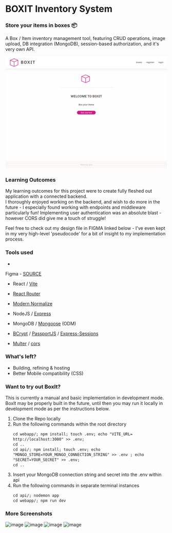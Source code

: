 # BOXIT Inventory System

### Store your items in boxes 📦

A Box / Item inventory management tool, featuring CRUD operations, image upload, DB integration (MongoDB), session-based
authorization, and it's very own API.

![image](./preview/home.png)

### Learning Outcomes

My learning outcomes for this project were to create fully fleshed out application with a connected backend.
<br>
I thoroughly enjoyed working on the backend, and wish to do more in the future - I especially found working with
endpoints and middleware particularly fun!
Implementing user authentication was an absolute blast - however CORS did give me a touch of struggle!

Feel free to check out my design file in FIGMA linked below - I've even kept in my very high-level 'pseudocode' for a
bit of insight to my implementation process.

### Tools used

-

Figma - <a href="https://www.figma.com/file/LaPIpEsTw8hk4v4pegXzFm/Boxit?type=design&node-id=0%3A1&t=8x2bcLGjHkuHKWj0-1">
SOURCE</a>

- React / <a href="https://vitejs.dev/">Vite</a>
- <a href="https://www.npmjs.com/package/react-router">React Router</a>
- <a href="https://www.npmjs.com/package/modern-normalize">Modern Normalize</a>

- NodeJS / <a href="https://www.npmjs.com/package/express">Express</a>
- MongoDB / <a href="https://www.npmjs.com/package/mongoose">Mongoose</a> (ODM)
- <a href="https://www.npmjs.com/package/bcrypt">BCrypt</a> / <a href="https://www.npmjs.com/package/passport">
  PassportJS</a> / <a href="https://www.npmjs.com/package/express-sessions"> Express-Sessions</a>
- <a href="https://www.npmjs.com/package/multer">Multer</a> / <a href="https://www.npmjs.com/package/cors">cors</a>

### What's left?

- Building, refining & hosting
- Better Mobile compatibility (CSS)

### Want to try out BoxIt?

This is currently a manual and basic implementation in development mode.
BoxIt may be properly built in the future, until then you may run it locally in development mode as per the instructions
below.

1. Clone the Repo locally
2. Run the following commands within the root directory
    ```
   cd webapp/; npm install; touch .env; echo "VITE_URL= http://localhost:3000" >> .env;
    cd ..
    cd api/; npm install; touch .env; echo "MONGO_STORE=YOUR_MONGO_CONNECTION_STRING" >> .env ; echo "SECRET=YOUR_SECRET" >> .env;
    cd ..
   ```
3. Insert your MongoDB connection string and secret into the .env within api
4. Run the following commands in separate terminal instances
    ```
   cd api/; nodemon app
   cd webapp/; npm run dev
    ```

### More Screenshots

![image](./preview/register.png)
![image](./preview/new-box.png)
![image](./preview/boxes.png)
![image](./preview/item.png)
